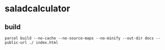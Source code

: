 # saladcalculator

## build

```
parcel build --no-cache --no-source-maps --no-minify --out-dir docs --public-url ./ index.html
```

